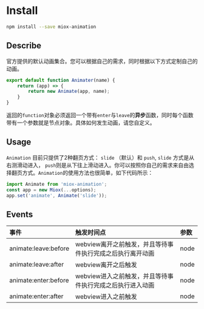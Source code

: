 # Install

```bash
npm install --save miox-animation
```

## Describe

官方提供的默认动画集合。您可以根据自己的需求，同时根据以下方式定制自己的动画。

```javascript
export default function Animater(name) {
    return (app) => {
        return new Animate(app, name);
    }
}
```

返回的`function`对象必须返回一个带有`enter`与`leave`的**异步**函数，同时每个函数带有一个参数就是节点对象。具体如何发生动画，请您自定义。

## Usage

`Animation` 目前只提供了2种翻页方式： `slide` （默认）和 `push`, `slide` 方式是从右测滑动进入， `push`则是从下往上滑动进入。你可以按照你自己的需求来自由选择翻页方式。`Animation`的使用方法也很简单，如下代码所示：

```javascript
import Animate from 'miox-animation';
const app = new Miox(...options);
app.set('animate', Animate('slide'));
```

## Events

|事件|触发时间点|参数|
| :---- | :------ | :---- |
|animate:leave:before | webview离开之前触发，并且等待事件执行完成之后执行离开动画 | node |
|animate:leave:after | webview离开之后触发 | node |
|animate:enter:before | webview进入之前触发，并且等待事件执行完成之后执行进入动画 | node |
|animate:enter:after | webview进入之前触发 | node |




